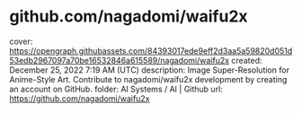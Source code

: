 # github.com/nagadomi/waifu2x

cover: https://opengraph.githubassets.com/84393017ede9eff2d3aa5a59820d051d53edb2967097a70be16532846a615589/nagadomi/waifu2x
created: December 25, 2022 7:19 AM (UTC)
description: Image Super-Resolution for Anime-Style Art. Contribute to nagadomi/waifu2x development by creating an account on GitHub.
folder: AI Systems / AI | Github
url: https://github.com/nagadomi/waifu2x